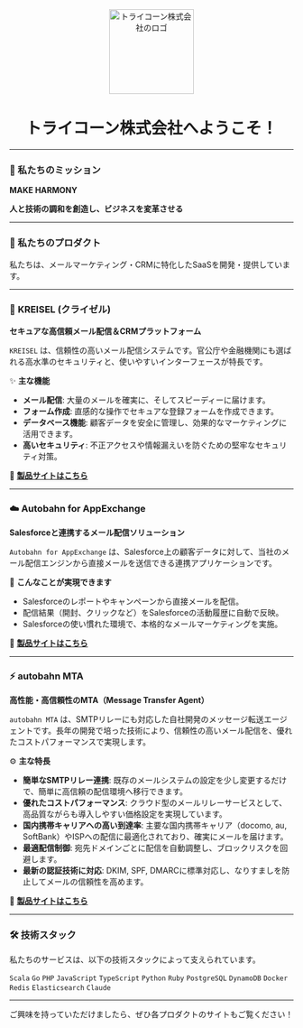 <div align="center">
  <img src="https://avatars.githubusercontent.com/u/1286105?s=200&v=4" alt="トライコーン株式会社のロゴ" width="150">
  <h1>トライコーン株式会社へようこそ！</h1>
</div>

---

### 🌟 私たちのミッション

**MAKE HARMONY**

**人と技術の調和を創造し、ビジネスを変革させる**

---

### 🚀 私たちのプロダクト

私たちは、メールマーケティング・CRMに特化したSaaSを開発・提供しています。

---

### 📧 **KREISEL (クライゼル)**

**セキュアな高信頼メール配信＆CRMプラットフォーム**

`KREISEL` は、信頼性の高いメール配信システムです。官公庁や金融機関にも選ばれる高水準のセキュリティと、使いやすいインターフェースが特長です。

✨ **主な機能**
* **メール配信**: 大量のメールを確実に、そしてスピーディーに届けます。
* **フォーム作成**: 直感的な操作でセキュアな登録フォームを作成できます。
* **データベース機能**: 顧客データを安全に管理し、効果的なマーケティングに活用できます。
* **高いセキュリティ**: 不正アクセスや情報漏えいを防ぐための堅牢なセキュリティ対策。

🔗 **[製品サイトはこちら](https://www.kreisel.bz/)**

---

### ☁️ **Autobahn for AppExchange**

**Salesforceと連携するメール配信ソリューション**

`Autobahn for AppExchange` は、Salesforce上の顧客データに対して、当社のメール配信エンジンから直接メールを送信できる連携アプリケーションです。

🤝 **こんなことが実現できます**
* Salesforceのレポートやキャンペーンから直接メールを配信。
* 配信結果（開封、クリックなど）をSalesforceの活動履歴に自動で反映。
* Salesforceの使い慣れた環境で、本格的なメールマーケティングを実施。

🔗 **[製品サイトはこちら](https://apex.tricorn.net/products/autobahn/)**

---

### ⚡️ **autobahn MTA**

**高性能・高信頼性のMTA（Message Transfer Agent）**

`autobahn MTA` は、SMTPリレーにも対応した自社開発のメッセージ転送エージェントです。長年の開発で培った技術により、信頼性の高いメール配信を、優れたコストパフォーマンスで実現します。

⚙️ **主な特長**
* **簡単なSMTPリレー連携**: 既存のメールシステムの設定を少し変更するだけで、簡単に高信頼の配信環境へ移行できます。
* **優れたコストパフォーマンス**: クラウド型のメールリレーサービスとして、高品質ながらも導入しやすい価格設定を実現しています。
* **国内携帯キャリアへの高い到達率**: 主要な国内携帯キャリア（docomo, au, SoftBank）やISPへの配信に最適化されており、確実にメールを届けます。
* **最適配信制御**: 宛先ドメインごとに配信を自動調整し、ブロックリスクを回避します。
* **最新の認証技術に対応**: DKIM, SPF, DMARCに標準対応し、なりすましを防止してメールの信頼性を高めます。

🔗 [**製品サイトはこちら**](https://www.autobahn.email/)

---

### 🛠️ 技術スタック

私たちのサービスは、以下の技術スタックによって支えられています。

`Scala` `Go` `PHP` `JavaScript` `TypeScript` `Python` `Ruby` `PostgreSQL` `DynamoDB` `Docker` `Redis` `Elasticsearch` `Claude`

---

ご興味を持っていただけましたら、ぜひ各プロダクトのサイトもご覧ください！
